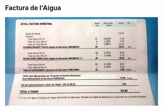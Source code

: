 ## Factura de l'Aigua
![Texto alternativo](https://github.com/mcalex468/unitTesting/blob/master/facturaAigua.jpg)

